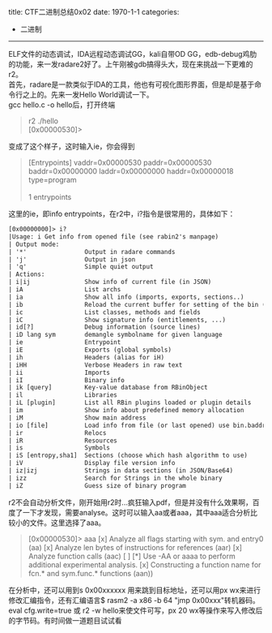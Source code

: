 title: CTF二进制总结0x02
date: 1970-1-1
categories:
- 二进制
---
ELF文件的动态调试，IDA远程动态调试GG，kali自带OD GG，edb-debug鸡肋的功能，来一发radare2好了。上午刚被gdb搞得头大，现在来挑战一下更难的r2。</br>
首先，radare是一款类似于IDA的工具，他也有可视化图形界面，但是却是基于命令行之上的。先来一发Hello World调试一下。</br>
gcc hello.c -o hello后，打开终端</br>
>r2 ./hello</br>
[0x00000530]>

变成了这个样子，这时输入ie，你会得到
>[Entrypoints]
vaddr=0x00000530 paddr=0x00000530 baddr=0x00000000 laddr=0x00000000 haddr=0x00000018 type=program</br></br>
1 entrypoints

这里的ie，即info entrypoints，在r2中，i?指令是很常用的，具体如下：</br>
```txt
[0x00000000]> i?
|Usage: i Get info from opened file (see rabin2's manpage)
| Output mode:       
| '*'                Output in radare commands
| 'j'                Output in json
| 'q'                Simple quiet output
| Actions:           
| i|ij               Show info of current file (in JSON)
| iA                 List archs
| ia                 Show all info (imports, exports, sections..)
| ib                 Reload the current buffer for setting of the bin (use once only)
| ic                 List classes, methods and fields
| iC                 Show signature info (entitlements, ...)
| id[?]              Debug information (source lines)
| iD lang sym        demangle symbolname for given language
| ie                 Entrypoint
| iE                 Exports (global symbols)
| ih                 Headers (alias for iH)
| iHH                Verbose Headers in raw text
| ii                 Imports
| iI                 Binary info
| ik [query]         Key-value database from RBinObject
| il                 Libraries
| iL [plugin]        List all RBin plugins loaded or plugin details
| im                 Show info about predefined memory allocation
| iM                 Show main address
| io [file]          Load info from file (or last opened) use bin.baddr
| ir                 Relocs
| iR                 Resources
| is                 Symbols
| iS [entropy,sha1]  Sections (choose which hash algorithm to use)
| iV                 Display file version info
| iz|izj             Strings in data sections (in JSON/Base64)
| izz                Search for Strings in the whole binary
| iZ                 Guess size of binary program
```
r2不会自动分析文件，刚开始用r2时...疯狂输入pdf，但是并没有什么效果啊，百度了一下才发现，需要analyse。这时可以输入aa或者aaa，其中aaa适合分析比较小的文件。这里选择了aaa。
>[0x00000530]> aaa
[x] Analyze all flags starting with sym. and entry0 (aa)
[x] Analyze len bytes of instructions for references (aar)
[x] Analyze function calls (aac)
[ ] [\*] Use -AA or aaaa to perform additional experimental analysis.
[x] Constructing a function name for fcn.\* and sym.func.\* functions (aan))

在分析中，还可以用到s 0x00xxxxxx 用来跳到目标地址，还可以用px wx来进行修改汇编指令，还有汇编语言$ rasm2 -a x86 -b 64 "jmp 0x00xxx"转机器码。eval cfg.write=true 或 r2 -w hello来使文件可写，px 20 wx等操作来写入修改后的字节码。有时间做一道题目试试看
